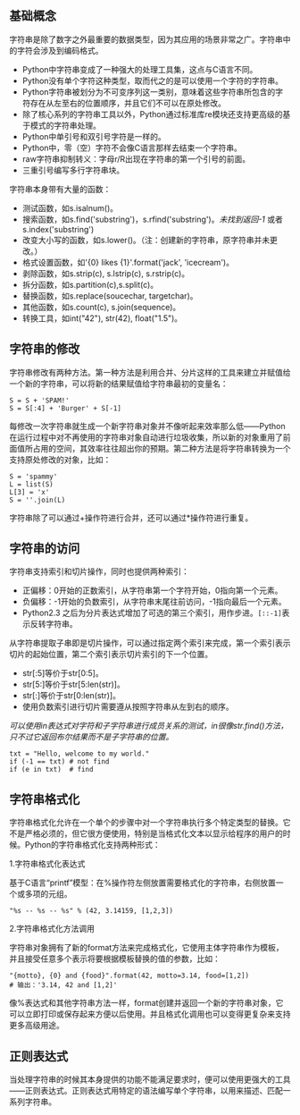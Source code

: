 ## 基础概念

字符串是除了数字之外最重要的数据类型，因为其应用的场景非常之广。字符串中的字符会涉及到编码格式。

- Python中字符串变成了一种强大的处理工具集，这点与C语言不同。
- Python没有单个字符这种类型，取而代之的是可以使用一个字符的字符串。
- Python字符串被划分为不可变序列这一类别，意味着这些字符串所包含的字符存在从左至右的位置顺序，并且它们不可以在原处修改。
- 除了核心系列的字符串工具以外，Python通过标准库re模块还支持更高级的基于模式的字符串处理。
- Python中单引号和双引号字符是一样的。
- Python中，零（空）字符不会像C语言那样去结束一个字符串。
- raw字符串抑制转义：字母r/R出现在字符串的第一个引号的前面。
- 三重引号编写多行字符串块。

字符串本身带有大量的函数：

- 测试函数，如s.isalnum()。
- 搜索函数，如s.find('substring')，s.rfind('substring')。*未找到返回-1* 或者 s.index('substring')
- 改变大小写的函数，如s.lower()。（注：创建新的字符串，原字符串并未更改。）
- 格式设置函数，如'{0} likes {1}'.format('jack', 'icecream')。
- 剥除函数，如s.strip(c), s.lstrip(c), s.rstrip(c)。
- 拆分函数，如s.partition(c),s.split(c)。
- 替换函数，如s.replace(soucechar, targetchar)。
- 其他函数，如s.count(c), s.join(sequence)。
- 转换工具，如int("42"), str(42), float("1.5")。

## 字符串的修改

字符串修改有两种方法。第一种方法是利用合并、分片这样的工具来建立并赋值给一个新的字符串，可以将新的结果赋值给字符串最初的变量名：

```
S = S + 'SPAM!'
S = S[:4] + 'Burger' + S[-1]
```

每修改一次字符串就生成一个新字符串对象并不像听起来效率那么低——Python在运行过程中对不再使用的字符串对象自动进行垃圾收集，所以新的对象重用了前面值所占用的空间，其效率往往超出你的预期。第二种方法是将字符串转换为一个支持原处修改的对象，比如：

```
S = 'spammy'
L = list(S)
L[3] = 'x'
S = ''.join(L)
```

字符串除了可以通过+操作符进行合并，还可以通过*操作符进行重复。


## 字符串的访问

字符串支持索引和切片操作，同时也提供两种索引：

- 正偏移：0开始的正数索引，从字符串第一个字符开始，0指向第一个元素。
- 负偏移：-1开始的负数索引，从字符串末尾往前访问，-1指向最后一个元素。
- Python2.3 之后为分片表达式增加了可选的第三个索引，用作步进。`[::-1]`表示反转字符串。

从字符串提取子串即是切片操作，可以通过指定两个索引来完成，第一个索引表示切片的起始位置，第二个索引表示切片索引的下一个位置。

- str[:5]等价于str[0:5]。
- str[5:]等价于str[5:len(str)]。
- str[:]等价于str[0:len(str)]。
- 使用负数索引进行切片需要遵从按照字符串从左到右的顺序。

*可以使用in表达式对字符和子字符串进行成员关系的测试，in很像str.find()方法，只不过它返回布尔结果而不是子字符串的位置。*

```
txt = "Hello, welcome to my world."
if (-1 == txt) # not find
if (e in txt)  # find
```

## 字符串格式化

字符串格式化允许在一个单个的步骤中对一个字符串执行多个特定类型的替换。它不是严格必须的，但它很方便使用，特别是当格式化文本以显示给程序的用户的时候。Python的字符串格式化支持两种形式：

1.字符串格式化表达式

基于C语言“printf”模型：在%操作符左侧放置需要格式化的字符串，右侧放置一个或多项的元组。

```
"%s -- %s -- %s" % (42, 3.14159, [1,2,3])
```

2.字符串格式化方法调用

字符串对象拥有了新的format方法来完成格式化，它使用主体字符串作为模板，并且接受任意多个表示将要根据模板替换的值的参数，比如：

```
"{motto}, {0} and {food}".format(42, motto=3.14, food=[1,2])
# 输出：'3.14, 42 and [1,2]'
```

像%表达式和其他字符串方法一样，format创建并返回一个新的字符串对象，它可以立即打印或保存起来方便以后使用。并且格式化调用也可以变得更复杂来支持更多高级用途。

## 正则表达式

当处理字符串的时候其本身提供的功能不能满足要求时，便可以使用更强大的工具——正则表达式。正则表达式用特定的语法编写单个字符串，以用来描述、匹配一系列字符串。

